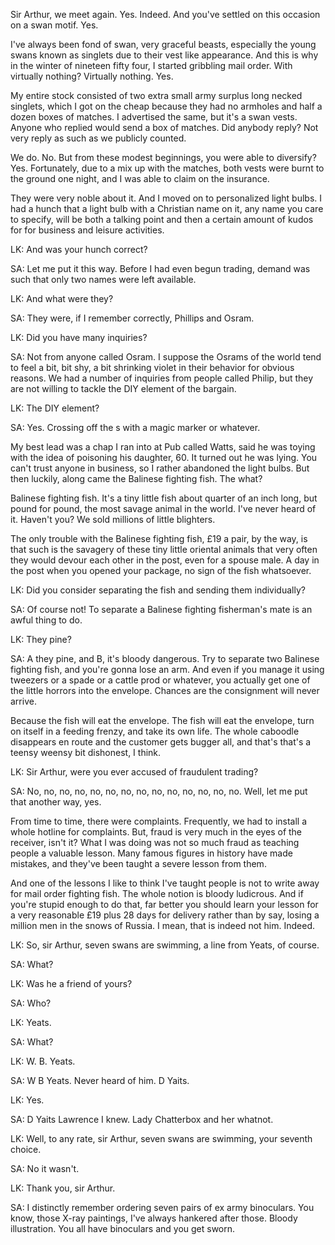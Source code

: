 Sir Arthur, we meet again.
Yes.
Indeed.
And you've settled on this occasion on a swan motif.
Yes.

I've always been fond of swan, very graceful beasts, especially the young swans known as singlets due to their vest like appearance.
And this is why in the winter of nineteen fifty four, I started gribbling mail order.
With virtually nothing?
Virtually nothing.
Yes.

My entire stock consisted of two extra small army surplus long necked singlets, which I got on the cheap because they had no armholes and half a dozen boxes of matches.
I advertised the same, but it's a swan vests.
Anyone who replied would send a box of matches.
Did anybody reply?
Not very reply as such as we publicly counted.

We do.
No.
But from these modest beginnings, you were able to diversify?
Yes.
Fortunately, due to a mix up with the matches, both vests were burnt to the ground one night, and I was able to claim on the insurance.

They were very noble about it. And I moved on to personalized light bulbs. I had a hunch that a light bulb with a Christian name on it, any name you care to specify, will be both a talking point and then a certain amount of kudos for for business and leisure activities.

LK: And was your hunch correct?

SA: Let me put it this way.  Before I had even begun trading, demand was such that only two names were left available.

LK: And what were they?

SA: They were, if I remember correctly, Phillips and Osram.

LK: Did you have many inquiries?

SA: Not from anyone called Osram. I suppose the Osrams of the world tend to feel a bit, bit shy, a bit shrinking violet in their behavior for obvious reasons.
We had a number of inquiries from people called Philip, but they are not willing to tackle the DIY element of the bargain.

LK: The DIY element?

SA: Yes. Crossing off the s with a magic marker or whatever.

My best lead was a chap I ran into at Pub called Watts, said he was toying with the idea of poisoning his daughter, 60.
It turned out he was lying.
You can't trust anyone in business, so I rather abandoned the light bulbs.
But then luckily, along came the Balinese fighting fish.
The what?

Balinese fighting fish.
It's a tiny little fish about quarter of an inch long, but pound for pound, the most savage animal in the world.
I've never heard of it.
Haven't you?
We sold millions of little blighters.

The only trouble with the Balinese fighting fish, £19 a pair, by the way, is that such is the savagery of these tiny little oriental animals that very often they would devour each other in the post, even for a spouse male.
A day in the post when you opened your package, no sign of the fish whatsoever.

LK: Did you consider separating the fish and sending them individually?

SA: Of course not! To separate a Balinese fighting fisherman's mate is an awful thing to do.

LK: They pine?

SA: A they pine, and B, it's bloody dangerous. Try to separate two Balinese fighting fish, and you're gonna lose an arm.
And even if you manage it using tweezers or a spade or a cattle prod or whatever, you actually get one of the little horrors into the envelope.
Chances are the consignment will never arrive.

Because the fish will eat the envelope.
The fish will eat the envelope, turn on itself in a feeding frenzy, and take its own life.
The whole caboodle disappears en route and the customer gets bugger all, and that's that's a teensy weensy bit dishonest, I think.

LK: Sir Arthur, were you ever accused of fraudulent trading?

SA: No, no, no, no, no, no, no, no, no, no, no, no, no, no. Well, let me put that another way, yes.

From time to time, there were complaints.
Frequently, we had to install a whole hotline for complaints.
But, fraud is very much in the eyes of the receiver, isn't it?
What I was doing was not so much fraud as teaching people a valuable lesson.
Many famous figures in history have made mistakes, and they've been taught a severe lesson from them.

And one of the lessons I like to think I've taught people is not to write away for mail order fighting fish.
The whole notion is bloody ludicrous. And if you're stupid enough to do that, far better you should learn your lesson for a very reasonable £19 plus 28 days for delivery rather than by say, losing a million men in the snows of Russia.
I mean, that is indeed not him.
Indeed.

LK: So, sir Arthur, seven swans are swimming, a line from Yeats, of course.

SA: What?

LK: Was he a friend of yours?

SA: Who?

LK: Yeats.

SA: What?

LK: W. B. Yeats.

SA: W B Yeats.  Never heard of him. D Yaits.

LK: Yes.

SA: D Yaits Lawrence I knew. Lady Chatterbox and her whatnot.

LK: Well, to any rate, sir Arthur, seven swans are swimming, your seventh choice.

SA: No it wasn't.

LK: Thank you, sir Arthur.

SA: I distinctly remember ordering seven pairs of ex army binoculars. You know, those X-ray paintings, I've always hankered after those. Bloody illustration. You all have binoculars and you get sworn.
